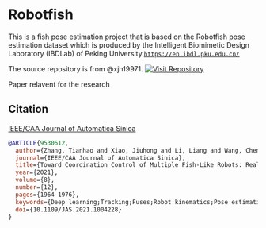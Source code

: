 # Robotfish
This is a fish pose estimation project that is based on the Robotfish pose estimation dataset which is produced by the  Intelligent Biomimetic Design Laboratory (IBDLab) of Peking University.[`https://en.ibdl.pku.edu.cn/`](https://en.ibdl.pku.edu.cn/)

The source repository is from  @xjh19971.
 [![Visit Repository](https://img.shields.io/badge/Visit-Repository-blue?style=for-the-badge)](https://github.com/xjh19971/Robotic-Fish-Pose-Dataset.git)

Paper relavent for the research

## Citation
[IEEE/CAA Journal of Automatica Sinica](https://ieeexplore-ieee-org.proxy.findit.cvt.dk/document/9530612)

```bibtex
@ARTICLE{9530612,
  author={Zhang, Tianhao and Xiao, Jiuhong and Li, Liang and Wang, Chen and Xie, Guangming},
  journal={IEEE/CAA Journal of Automatica Sinica},
  title={Toward Coordination Control of Multiple Fish-Like Robots: Real-Time Vision-Based Pose Estimation and Tracking via Deep Neural Networks},
  year={2021},
  volume={8},
  number={12},
  pages={1964-1976},
  keywords={Deep learning;Tracking;Fuses;Robot kinematics;Pose estimation;Solids;Real-time systems;Deep neural networks;formation control;multiple fish-like robots;pose estimation;pose tracking},
  doi={10.1109/JAS.2021.1004228}
}


